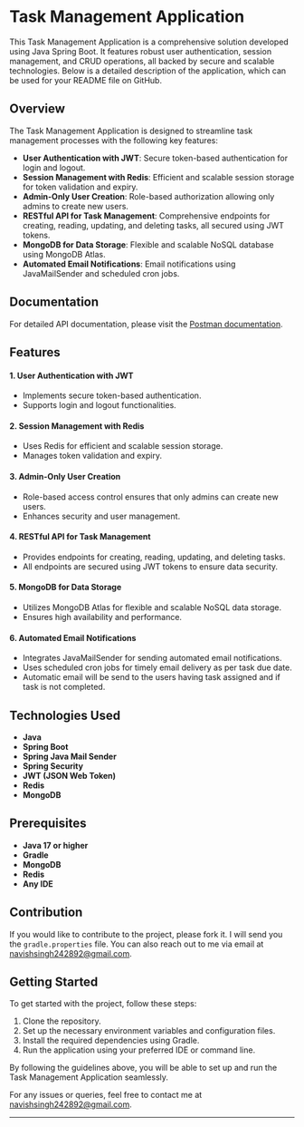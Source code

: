 # Task Management Application

This Task Management Application is a comprehensive solution developed using Java Spring Boot. It features robust user authentication, session management, and CRUD operations, all backed by secure and scalable technologies. Below is a detailed description of the application, which can be used for your README file on GitHub.

## Overview

The Task Management Application is designed to streamline task management processes with the following key features:

- **User Authentication with JWT**: Secure token-based authentication for login and logout.
- **Session Management with Redis**: Efficient and scalable session storage for token validation and expiry.
- **Admin-Only User Creation**: Role-based authorization allowing only admins to create new users.
- **RESTful API for Task Management**: Comprehensive endpoints for creating, reading, updating, and deleting tasks, all secured using JWT tokens.
- **MongoDB for Data Storage**: Flexible and scalable NoSQL database using MongoDB Atlas.
- **Automated Email Notifications**: Email notifications using JavaMailSender and scheduled cron jobs.

## Documentation

For detailed API documentation, please visit the [Postman documentation](https://documenter.getpostman.com/view/2sA3XV7Jdu?version=latest#b2ae2a55-45ed-42a3-990d-d8a8421eeaa2).

## Features

#### 1. User Authentication with JWT
- Implements secure token-based authentication.
- Supports login and logout functionalities.

#### 2. Session Management with Redis
- Uses Redis for efficient and scalable session storage.
- Manages token validation and expiry.

#### 3. Admin-Only User Creation
- Role-based access control ensures that only admins can create new users.
- Enhances security and user management.

#### 4. RESTful API for Task Management
- Provides endpoints for creating, reading, updating, and deleting tasks.
- All endpoints are secured using JWT tokens to ensure data security.

#### 5. MongoDB for Data Storage
- Utilizes MongoDB Atlas for flexible and scalable NoSQL data storage.
- Ensures high availability and performance.

#### 6. Automated Email Notifications
- Integrates JavaMailSender for sending automated email notifications.
- Uses scheduled cron jobs for timely email delivery as per task due date.
- Automatic email will be send to the users having task assigned and if task is not completed.

## Technologies Used

- **Java**
- **Spring Boot**
- **Spring Java Mail Sender**
- **Spring Security**
- **JWT (JSON Web Token)**
- **Redis**
- **MongoDB**

## Prerequisites

- **Java 17 or higher**
- **Gradle**
- **MongoDB**
- **Redis**
- **Any IDE**

## Contribution

If you would like to contribute to the project, please fork it. I will send you the `gradle.properties` file. You can also reach out to me via email at navishsingh242892@gmail.com.

## Getting Started

To get started with the project, follow these steps:

1. Clone the repository.
2. Set up the necessary environment variables and configuration files.
3. Install the required dependencies using Gradle.
4. Run the application using your preferred IDE or command line.

By following the guidelines above, you will be able to set up and run the Task Management Application seamlessly. 

For any issues or queries, feel free to contact me at navishsingh242892@gmail.com.

---
